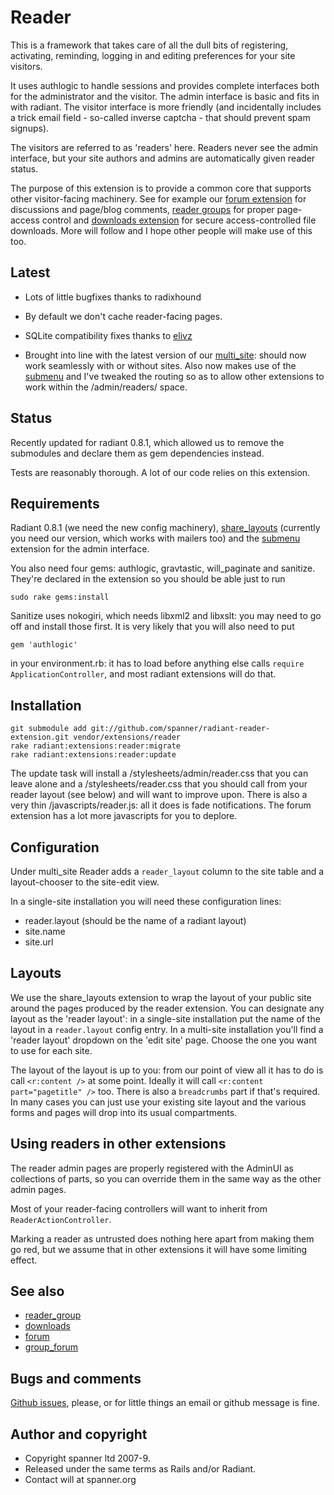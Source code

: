 # Reader

This is a framework that takes care of all the dull bits of registering, activating, reminding, logging in and editing preferences for your site visitors. 

It uses authlogic to handle sessions and provides complete interfaces both for the administrator and the visitor. The admin interface is basic and fits in with radiant. The visitor interface is more friendly (and incidentally includes a trick email field - so-called inverse captcha - that should prevent spam signups).

The visitors are referred to as 'readers' here. Readers never see the admin interface, but your site authors and admins are automatically given reader status.

The purpose of this extension is to provide a common core that supports other visitor-facing machinery. See for example our [forum extension](http://github.com/spanner/radiant-forum-extension) for discussions and page/blog comments, [reader groups](http://github.com/spanner/radiant-reader_group-extension) for proper page-access control and [downloads extension](http://github.com/spanner/radiant-downloads-extension) for secure access-controlled file downloads. More will follow and I hope other people will make use of this too.

## Latest

* Lots of little bugfixes thanks to radixhound

* By default we don't cache reader-facing pages.

* SQLite compatibility fixes thanks to [elivz](http://github.com/elivz)

* Brought into line with the latest version of our [multi_site](http://github.com/spanner/radiant-multi_site-extension): should now work seamlessly with or without sites. Also now makes use of the [submenu](https://github.com/spanner/radiant-submenu-extension/tree) and I've tweaked the routing so as to allow other extensions to work within the /admin/readers/ space.

## Status

Recently updated for radiant 0.8.1, which allowed us to remove the submodules and declare them as gem dependencies instead.

Tests are reasonably thorough. A lot of our code relies on this extension.

## Requirements

Radiant 0.8.1 (we need the new config machinery), [share_layouts](http://github.com/spanner/radiant-share-layouts-extension) (currently you need our version, which works with mailers too) and the [submenu](https://github.com/spanner/radiant-submenu-extension/tree) extension for the admin interface.

You also need four gems: authlogic, gravtastic, will_paginate and sanitize. They're declared in the extension so you should be able just to run

	sudo rake gems:install

Sanitize uses nokogiri, which needs libxml2 and libxslt: you may need to go off and install those first. It is very likely that you will also need to put

	gem 'authlogic'

in your environment.rb: it has to load before anything else calls `require ApplicationController`, and most radiant extensions will do that.

## Installation

	git submodule add git://github.com/spanner/radiant-reader-extension.git vendor/extensions/reader
	rake radiant:extensions:reader:migrate
	rake radiant:extensions:reader:update

The update task will install a /stylesheets/admin/reader.css that you can leave alone and a /stylesheets/reader.css that you should call from your reader layout (see below) and will want to improve upon. There is also a very thin /javascripts/reader.js: all it does is fade notifications. The forum extension has a lot more javascripts for you to deplore.

## Configuration

Under multi_site Reader adds a `reader_layout` column to the site table and a layout-chooser to the site-edit view.

In a single-site installation you will need these configuration lines:

* reader.layout (should be the name of a radiant layout)
* site.name
* site.url

## Layouts

We use the share_layouts extension to wrap the layout of your public site around the pages produced by the reader extension. You can designate any layout as the 'reader layout': in a single-site installation put the name of the layout in a `reader.layout` config entry. In a multi-site installation you'll find a 'reader layout' dropdown on the 'edit site' page. Choose the one you want to use for each site.

The layout of the layout is up to you: from our point of view all it has to do is call `<r:content />` at some point. Ideally it will call `<r:content part="pagetitle" />` too. There is also a `breadcrumbs` part if that's required. In many cases you can just use your existing site layout and the various forms and pages will drop into its usual compartments.

## Using readers in other extensions

The reader admin pages are properly registered with the AdminUI as collections of parts, so you can override them in the same way as the other admin pages.

Most of your reader-facing controllers will want to inherit from `ReaderActionController`.

Marking a reader as untrusted does nothing here apart from making them go red, but we assume that in other extensions it will have some limiting effect.

## See also

* [reader_group](http://github.com/spanner/radiant-reader_group-extension)
* [downloads](http://github.com/spanner/radiant-downloads-extension)
* [forum](http://github.com/spanner/radiant-forum-extension)
* [group_forum](http://github.com/spanner/radiant-group_forum-extension)

## Bugs and comments

[Github issues](http://github.com/spanner/radiant-reader-extension/issues), please, or for little things an email or github message is fine.

## Author and copyright

* Copyright spanner ltd 2007-9.
* Released under the same terms as Rails and/or Radiant.
* Contact will at spanner.org

